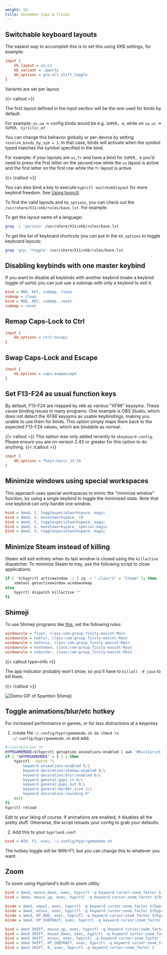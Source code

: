 ```yaml
---
weight: 18
title: Uncommon tips & tricks
---
```


## Switchable keyboard layouts

The easiest way to accomplish this is to set this using XKB settings, for
example:

```ini
input {
    kb_layout = us,cz
    kb_variant = ,qwerty
    kb_options = grp:alt_shift_toggle
}
```

Variants are set per layout.

{{< callout >}}

The first layout defined in the input section will be the one used for binds by
default.

For example: `us,ua` -> config binds would be e.g. `SUPER, A`, while on `ua,us`
-> `SUPER, Cyrillic_ef`

You can change this behavior globally or per-device by setting
`resolve_binds_by_sym = 1`. In that case, binds will activate when the symbol
typed matches the symbol specified in the bind.

For example: if your layouts are `us,fr` and have a bind for `SUPER, A` you'd
need to press the first letter on the second row while the `us` layout is active
and the first letter on the first row while the `fr` layout is active.

{{< /callout >}}

You can also bind a key to execute `hyprctl switchxkblayout` for more keybind
freedom. See [Using hyprctl](../Using-hyprctl).

To find the valid layouts and `kb_options`, you can check out the
`/usr/share/X11/xkb/rules/base.lst`. For example:

To get the layout name of a language:

```sh
grep -i 'persian' /usr/share/X11/xkb/rules/base.lst
```

To get the list of keyboard shortcuts you can put in the `kb_options` to toggle
keyboard layouts:

```sh
grep 'grp:.*toggle' /usr/share/X11/xkb/rules/base.lst
```

## Disabling keybinds with one master keybind

If you want to disable all keybinds with another keybind (make a keybind toggle
of sorts) you can just use a submap with only a keybind to exit it.

```ini
bind = MOD, KEY, submap, clean
submap = clean
bind = MOD, KEY, submap, reset
submap = reset
```

## Remap Caps-Lock to Ctrl

```ini
input {
    kb_options = ctrl:nocaps
}
```

## Swap Caps-Lock and Escape

```ini
input {
    kb_options = caps:swapescape
}
```

## Set F13-F24 as usual function keys

By default, F13-F24 are mapped by xkb as various "XF86" keysyms. These cause binding
issues in many programs. One example is OBS Studio, which does not detect the XF86
keysyms as usable keybindings, making you unable to use them for binds. This option
simply maps them back to the expected F13-F24 values, which are bindable as normal.

{{< callout >}}
This option was only added recently to `xkeyboard-config`. Please ensure you are on version
2.43 or greater for this option to do anything.
{{< /callout >}}

```ini
input {
    kb_options = fkeys:basic_13-24
}
```

## Minimize windows using special workspaces

This approach uses special workspaces to mimic the "minimize window" function, by using a single keybind to toggle the minimized state.
Note that one keybind can only handle one window.

```ini
bind = $mod, S, togglespecialworkspace, magic
bind = $mod, S, movetoworkspace, +0
bind = $mod, S, togglespecialworkspace, magic
bind = $mod, S, movetoworkspace, special:magic
bind = $mod, S, togglespecialworkspace, magic
```

## Minimize Steam instead of killing

Steam will exit entirely when its last window is closed using the `killactive`
dispatcher. To minimize Steam to tray, use the following script to close
applications:

```sh
if [ "$(hyprctl activewindow -j | jq -r ".class")" = "Steam" ]; then
    xdotool getactivewindow windowunmap
else
    hyprctl dispatch killactive ""
fi
```

## Shimeji

To use Shimeji programs like
[this](https://codeberg.org/thatonecalculator/spamton-linux-shimeji), set the
following rules:

```ini
windowrule = float, class:com-group_finity-mascot-Main
windowrule = noblur, class:com-group_finity-mascot-Main
windowrule = nofocus, class:com-group_finity-mascot-Main
windowrule = noshadow, class:com-group_finity-mascot-Main
windowrule = noborder, class:com-group_finity-mascot-Main
```

{{< callout type=info >}}

The app indicator probably won't show, so you'll have to `killall -9 java` to
kill them.

{{< /callout >}}

![Demo GIF of Spamton Shimeji](https://github.com/hyprwm/hyprland-wiki/assets/36706276/261afd03-bf41-4513-b72b-3483d43d418c)

## Toggle animations/blur/etc hotkey

For increased performance in games, or for less distractions at a keypress

1. create file
   `~/.config/hypr/gamemode.sh && chmod +x ~/.config/hypr/gamemode.sh` and add:

```bash
#!/usr/bin/env sh
HYPRGAMEMODE=$(hyprctl getoption animations:enabled | awk 'NR==1{print $2}')
if [ "$HYPRGAMEMODE" = 1 ] ; then
    hyprctl --batch "\
        keyword animations:enabled 0;\
        keyword decoration:shadow:enabled 0;\
        keyword decoration:blur:enabled 0;\
        keyword general:gaps_in 0;\
        keyword general:gaps_out 0;\
        keyword general:border_size 1;\
        keyword decoration:rounding 0"
    exit
fi
hyprctl reload
```

Edit to your liking of course. If animations are enabled, it disables all the
pretty stuff. Otherwise, the script reloads your config to grab your defaults.

2. Add this to your `hyprland.conf`:

```ini
bind = WIN, F1, exec, ~/.config/hypr/gamemode.sh
```

The hotkey toggle will be WIN+F1, but you can change this to whatever you want.
## Zoom
To zoom using Hyprland's built-in zoom utility

```ini
bind = $mod, mouse_down, exec, hyprctl -q keyword cursor:zoom_factor $(hyprctl getoption cursor:zoom_factor | awk '/^float.*/ {print $2 * 1.1}')
bind = $mod, mouse_up, exec, hyprctl -q keyword cursor:zoom_factor $(hyprctl getoption cursor:zoom_factor | awk '/^float.*/ {print $2 * 0.9}')

binde = $mod, equal, exec, hyprctl -q keyword cursor:zoom_factor $(hyprctl getoption cursor:zoom_factor | awk '/^float.*/ {print $2 * 1.1}')
binde = $mod, minus, exec, hyprctl -q keyword cursor:zoom_factor $(hyprctl getoption cursor:zoom_factor | awk '/^float.*/ {print $2 * 0.9}')
binde = $mod, KP_ADD, exec, hyprctl -q keyword cursor:zoom_factor $(hyprctl getoption cursor:zoom_factor | awk '/^float.*/ {print $2 * 1.1}')
binde = $mod, KP_SUBTRACT, exec, hyprctl -q keyword cursor:zoom_factor $(hyprctl getoption cursor:zoom_factor | awk '/^float.*/ {print $2 * 0.9}')

bind = $mod SHIFT, mouse_up, exec, hyprctl -q keyword cursor:zoom_factor 1
bind = $mod SHIFT, mouse_down, exec, hyprctl -q keyword cursor:zoom_factor 1
bind = $mod SHIFT, minus, exec, hyprctl -q keyword cursor:zoom_factor 1
bind = $mod SHIFT, KP_SUBTRACT, exec, hyprctl -q keyword cursor:zoom_factor 1
bind = $mod SHIFT, 0, exec, hyprctl -q keyword cursor:zoom_factor 1
```
